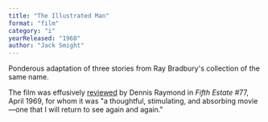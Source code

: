 ```yaml
---
title: "The Illustrated Man"
format: "film"
category: "i"
yearReleased: "1968"
author: "Jack Smight"
---
```

Ponderous adaptation of three stories from Ray Bradbury's collection of the same name.

The film was effusively <a href="https://www.fifthestate.org/archive/77-april-17-30-1969/the-illustrated-man/">reviewed</a> by Dennis Raymond in _Fifth Estate_ #77, April 1969, for whom it was "a thoughtful, stimulating, and absorbing movie—one that I will return to see again and again."

